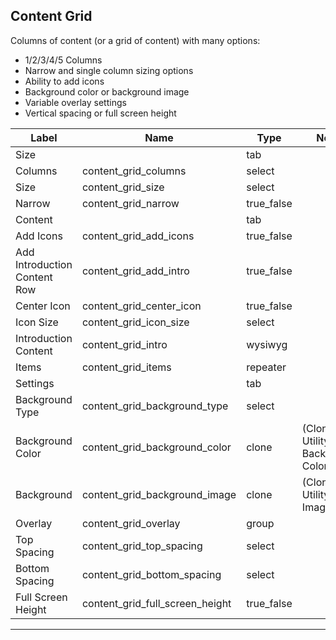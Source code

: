 ## Content Grid
Columns of content (or a grid of content) with many options:
- 1/2/3/4/5 Columns
- Narrow and single column sizing options
- Ability to add icons
- Background color or background image
- Variable overlay settings
- Vertical spacing or full screen height

<table class="ll-fields-table">
  <thead>
    <th>Label</th>
    <th>Name</th>
    <th>Type</th>
    <th>Notes</th>
  </thead>
  <tbody>
        <tr>
          <td>Size</td>
          <td></td>
          <td>tab</td>
          <td></td>
        </tr>
        <tr>
          <td>Columns</td>
          <td>content_grid_columns</td>
          <td>select</td>
          <td></td>
        </tr>
        <tr>
          <td>Size</td>
          <td>content_grid_size</td>
          <td>select</td>
          <td></td>
        </tr>
        <tr>
          <td>Narrow</td>
          <td>content_grid_narrow</td>
          <td>true_false</td>
          <td></td>
        </tr>
        <tr>
          <td>Content</td>
          <td></td>
          <td>tab</td>
          <td></td>
        </tr>
        <tr>
          <td>Add Icons</td>
          <td>content_grid_add_icons</td>
          <td>true_false</td>
          <td></td>
        </tr>
        <tr>
          <td>Add Introduction Content Row</td>
          <td>content_grid_add_intro</td>
          <td>true_false</td>
          <td></td>
        </tr>
        <tr>
          <td>Center Icon</td>
          <td>content_grid_center_icon</td>
          <td>true_false</td>
          <td></td>
        </tr>
        <tr>
          <td>Icon Size</td>
          <td>content_grid_icon_size</td>
          <td>select</td>
          <td></td>
        </tr>
        <tr>
          <td>Introduction Content</td>
          <td>content_grid_intro</td>
          <td>wysiwyg</td>
          <td></td>
        </tr>
        <tr>
          <td>Items</td>
          <td>content_grid_items</td>
          <td>repeater</td>
          <td></td>
        </tr>
        <tr>
          <td>Settings</td>
          <td></td>
          <td>tab</td>
          <td></td>
        </tr>
        <tr>
          <td>Background Type</td>
          <td>content_grid_background_type</td>
          <td>select</td>
          <td></td>
        </tr>
                <tr>
                  <td>Background Color</td>
                  <td>content_grid_background_color</td>
                  <td>clone</td>
                  <td> (Clone of Utility : Background Color)</td>
                </tr>
                <tr>
                  <td>Background</td>
                  <td>content_grid_background_image</td>
                  <td>clone</td>
                  <td> (Clone of Utility : Image)</td>
                </tr>
        <tr>
          <td>Overlay</td>
          <td>content_grid_overlay</td>
          <td>group</td>
          <td></td>
        </tr>
        <tr>
          <td>Top Spacing</td>
          <td>content_grid_top_spacing</td>
          <td>select</td>
          <td></td>
        </tr>
        <tr>
          <td>Bottom Spacing</td>
          <td>content_grid_bottom_spacing</td>
          <td>select</td>
          <td></td>
        </tr>
        <tr>
          <td>Full Screen Height</td>
          <td>content_grid_full_screen_height</td>
          <td>true_false</td>
          <td></td>
        </tr>
  </tbody>
</table>

***